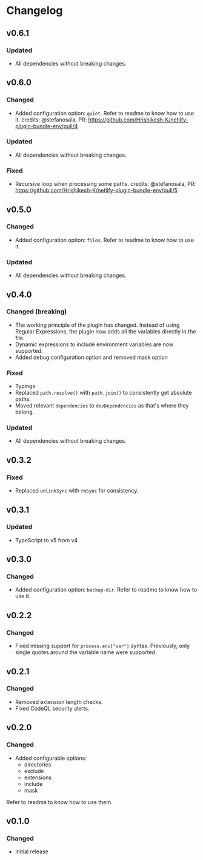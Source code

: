 # Changelog

## v0.6.1
### Updated
- All dependencies without breaking changes.

## v0.6.0
### Changed
 - Added configuration option: `quiet`. Refer to readme to know how to use it. credits: @stefanosala, PR: https://github.com/Hrishikesh-K/netlify-plugin-bundle-env/pull/4

### Updated
- All dependencies without breaking changes.

### Fixed
- Recursive loop when processing some paths. credits: @stefanosala, PR: https://github.com/Hrishikesh-K/netlify-plugin-bundle-env/pull/5

## v0.5.0
### Changed
- Added configuration option: `files`. Refer to readme to know how to use it.

### Updated
- All dependencies without breaking changes.

## v0.4.0
### Changed (breaking)
- The working principle of the plugin has changed. Instead of using Regular Expressions, the plugin now adds all the variables directly in the file.
- Dynamic expressions to include environment variables are now supported.
- Added debug configuration option and removed mask option

### Fixed
- Typings
- Replaced `path.resolve()` with `path.join()` to consistently get absolute paths.
- Moved relevant `dependencies` to `devDependencies` as that's where they belong.

### Updated
- All dependencies without breaking changes.

## v0.3.2
### Fixed
- Replaced `unlinkSync` with `rmSync` for consistency.

## v0.3.1
### Updated
- TypeScript to v5 from v4

## v0.3.0
### Changed
- Added configuration option: `backup-dir`. Refer to readme to know how to use it.

## v0.2.2
### Changed
- Fixed missing support for `process.env["var"]` syntax. Previously, only single quotes around the variable name were supported.

## v0.2.1
### Changed
- Removed extension length checks.
- Fixed CodeQL security alerts.

## v0.2.0
### Changed
- Added configurable options:
  - directories
  - exclude
  - extensions
  - include
  - mask

Refer to readme to know how to use them.

## v0.1.0
### Changed
- Initial release